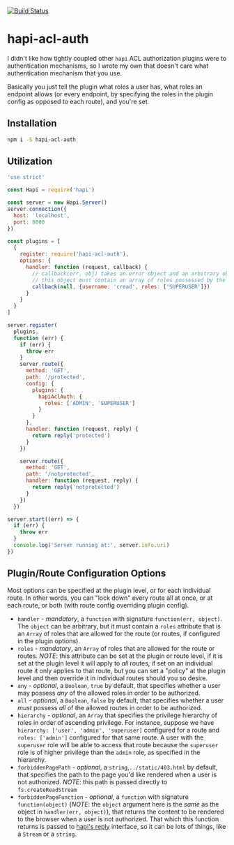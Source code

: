[![Build Status](https://travis-ci.org/charlesread/hapi-acl-auth.svg?branch=master)](https://travis-ci.org/charlesread/hapi-acl-auth)

# hapi-acl-auth

I didn't like how tightly coupled other `hapi` ACL authorization plugins were to authentication mechanisms, so I wrote my own that doesn't care what authentication mechanism that you use.

Basically you just tell the plugin what roles a user has, what roles an endpoint allows (or every endpoint, by specifying the roles in the plugin config as opposed to each route), and you're set.

## Installation

```bash
npm i -S hapi-acl-auth
```

## Utilization

```js
'use strict'

const Hapi = require('hapi')

const server = new Hapi.Server()
server.connection({
  host: 'localhost',
  port: 8000
})

const plugins = [
  {
    register: require('hapi-acl-auth'),
    options: {
      handler: function (request, callback) {
        // callback(err, obj) takes an error object and an arbitrary object, although
        // this object must contain an array of roles possessed by the user
        callback(null, {username: 'cread', roles: ['SUPERUSER']})
      }
    }
  }
]

server.register(
  plugins,
  function (err) {
    if (err) {
      throw err
    }
    server.route({
      method: 'GET',
      path: '/protected',
      config: {
        plugins: {
          hapiAclAuth: {
            roles: ['ADMIN', 'SUPERUSER']
          }
        }
      },
      handler: function (request, reply) {
        return reply('protected')
      }
    })

    server.route({
      method: 'GET',
      path: '/notprotected',
      handler: function (request, reply) {
        return reply('notprotected')
      }
    })
  })

server.start((err) => {
  if (err) {
    throw err
  }
  console.log('Server running at:', server.info.uri)
})
```

## Plugin/Route Configuration Options

Most options can be specified at the plugin level, or for each individual route.  In other words, you can "lock down" every route all at once, or at each route, or both (with route config overriding plugin config).

* `handler` - _mandatory_, a `function` with signature `function(err, object)`.  The `object` can be arbitrary, but it must contain a `roles` attribute that is an `Array` of roles that are allowed for the route (or routes, if configured in the plugin options).
* `roles` - _mandatory_, an `Array` of roles that are allowed for the route or routes.  *NOTE*: this attribute can be set at the plugin or route level, if it is set at the plugin level it will apply to _all_ routes, if set on an individual route it only applies to that route, but you can set a "policy" at the plugin level and then override it in individual routes should you so desire.
* `any` - _optional_, a `Boolean`, `true` by default, that specifies whether a user may possess _any_ of the allowed roles in order to be authorized.
* `all` - _optional_, a `Boolean`, `false` by default, that specifies whether a user _must_ possess _all_ of the allowed routes in order to be authorized.
* `hierarchy` - _optional_, an `Array` that specifies the privilege hierarchy of roles in order of ascending privilege.  For instance, suppose we have  `hierarchy: ['user', 'admin', 'superuser]` configured for a route and `roles: ['admin']` configured for that same route.  A user with the `superuser` role will be able to access that route because the `superuser` role is of higher privilege than the `admin` role, as specified in the hierarchy.
* `forbiddenPagePath` - _optional_, a `string`,`../static/403.html` by default, that specifies the path to the page you'd like rendered when a user is not authorized.  *NOTE*: this path is passed directly to `fs.createReadStream`
* `forbiddenPageFunction` - _optional_, a `function` with signature `function(object)` (*NOTE*: the `object` argument here is the _same_ as the object in `handler(err, object)`), that returns the content to be rendered to the browser when a user is not authorized.  That which this function returns is passed to [hapi's reply](https://hapijs.com/api#reply-interface) interface, so it can be lots of things, like a `Stream` or a `string`.
